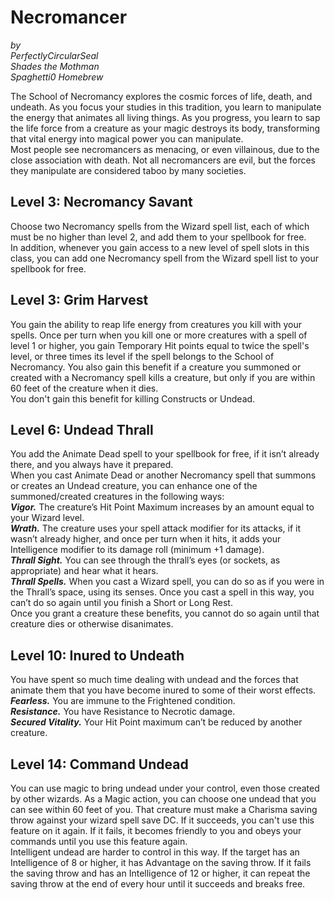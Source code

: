 # Necromancer

*by*  
*PerfectlyCircularSeal*  
*Shades the Mothman*  
*Spaghetti0 Homebrew*  

The School of Necromancy explores the cosmic forces of life, death, and undeath. As you focus your studies in this tradition, you learn to manipulate the energy that animates all living things. As you progress, you learn to sap the life force from a creature as your magic destroys its body, transforming that vital energy into magical power you can manipulate.  
Most people see necromancers as menacing, or even villainous, due to the close association with death. Not all necromancers are evil, but the forces they manipulate are considered taboo by many societies.

## Level 3: Necromancy Savant
Choose two Necromancy spells from the Wizard spell list, each of which must be no higher than level 2, and add them to your spellbook for free.  
In addition, whenever you gain access to a new level of spell slots in this class, you can add one Necromancy spell from the Wizard spell list to your spellbook for free.

## Level 3: Grim Harvest
You gain the ability to reap life energy from creatures you kill with your spells. Once per turn when you kill one or more creatures with a spell of level 1 or higher, you gain Temporary Hit points equal to twice the spell's level, or three times its level if the spell belongs to the School of Necromancy. You also gain this benefit if a creature you summoned or created with a Necromancy spell kills a creature, but only if you are within 60 feet of the creature when it dies.  
You don't gain this benefit for killing Constructs or Undead.

## Level 6: Undead Thrall
You add the Animate Dead spell to your spellbook for free, if it isn’t already there, and you always have it prepared.  
When you cast Animate Dead or another Necromancy spell that summons or creates an Undead creature, you can enhance one of the summoned/created creatures in the following ways:  
***Vigor.*** The creature’s Hit Point Maximum increases by an amount equal to your Wizard level.  
***Wrath.*** The creature uses your spell attack modifier for its attacks, if it wasn’t already higher, and once per turn when it hits, it adds your Intelligence modifier to its damage roll (minimum +1 damage).  
***Thrall Sight.*** You can see through the thrall’s eyes (or sockets, as appropriate) and hear what it hears.  
***Thrall Spells.*** When you cast a Wizard spell, you can do so as if you were in the Thrall’s space, using its senses. Once you cast a spell in this way, you can’t do so again until you finish a Short or Long Rest.  
Once you grant a creature these benefits, you cannot do so again until that creature dies or otherwise disanimates.

## Level 10: Inured to Undeath
You have spent so much time dealing with undead and the forces that animate them that you have become inured to some of their worst effects.  
***Fearless.*** You are immune to the Frightened condition.  
***Resistance.*** You have Resistance to Necrotic damage.  
***Secured Vitality.*** Your Hit Point maximum can’t be reduced by another creature.

## Level 14: Command Undead
You can use magic to bring undead under your control, even those created by other wizards. As a Magic action, you can choose one undead that you can see within 60 feet of you. That creature must make a Charisma saving throw against your wizard spell save DC. If it succeeds, you can't use this feature on it again. If it fails, it becomes friendly to you and obeys your commands until you use this feature again.  
Intelligent undead are harder to control in this way. If the target has an Intelligence of 8 or higher, it has Advantage on the saving throw. If it fails the saving throw and has an Intelligence of 12 or higher, it can repeat the saving throw at the end of every hour until it succeeds and breaks free.
